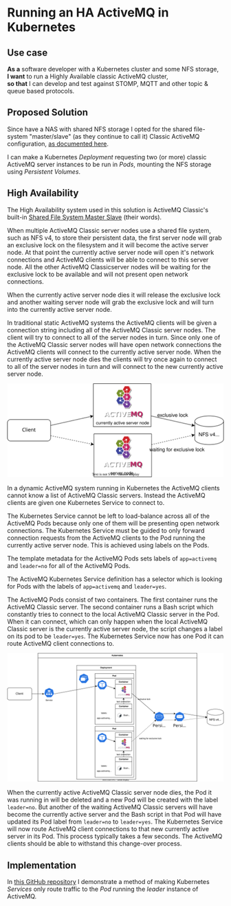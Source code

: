 # Running an HA ActiveMQ in Kubernetes

## Use case

**As a** software developer with a Kubernetes cluster and some NFS storage,  
**I want** to run a Highly Available classic ActiveMQ cluster,  
**so that** I can develop and test against STOMP, MQTT and other topic & queue based protocols.

## Proposed Solution

Since have a NAS with shared NFS storage I opted for the shared file-system "master/slave" (as they continue to call it) Classic ActiveMQ configuration, [as documented here](https://activemq.apache.org/shared-file-system-master-slave).

I can make a Kubernetes *Deployment* requesting two (or more) classic ActiveMQ server instances to be run in *Pods*, mounting the NFS storage using *Persistent Volumes*.

## High Availability

The High Availability system used in this solution is ActiveMQ Classic's built-in [Shared File System Master Slave](https://activemq.apache.org/components/classic/documentation/shared-file-system-master-slave) (their words).

When multiple ActiveMQ Classic server nodes use a shared file system, such as NFS v4, to store their persistent data, the first server node will grab an exclusive lock on the filesystem and it will become the active server node. At that point the currently active server node will open it's network connections and ActiveMQ clients will be able to connect to this server node. All the other ActiveMQ Classicserver nodes will be waiting for the exclusive lock to be available and will not present open network connections.

When the currently active server node dies it will release the exclusive lock and another waiting server node will grab the exclusive lock and will turn into the currently active server node.

In traditional static ActiveMQ systems the ActiveMQ clients will be given a connection string including all of the ActiveMQ Classic server nodes. The client will try to connect to all of the server nodes in turn. Since only one of the ActiveMQ Classic server nodes will have open network connections the ActiveMQ clients will connect to the currently active server node. When the currently active server node dies the clients will try once again to connect to all of the server nodes in turn and will connect to the new currently active server node.

![Shared File System Master Slave diagram](activemq-shared_file_system_master_slave.svg)

In a dynamic ActiveMQ system running in Kubernetes the ActiveMQ clients cannot know a list of ActiveMQ Classic servers. Instead the ActiveMQ clients are given one Kubernetes Service to connect to.

The Kubernetes Service cannot be left to load-balance across all of the ActiveMQ Pods because only one of them will be presenting open network connections. The Kubernetes Service must be guided to only forward connection requests from the ActiveMQ clients to the Pod running the currently active server node. This is achieved using labels on the Pods.

The template metadata for the ActiveMQ Pods sets labels of `app=activemq` and `leader=no` for all of the ActiveMQ Pods.

The ActiveMQ Kubernetes Service definition has a selector which is looking for Pods with the labels of `app=activemq` and `leader=yes`.

The ActiveMQ Pods consist of two containers. The first container runs the ActiveMQ Classic server. The second container runs a Bash script which constantly tries to connect to the local ActiveMQ Classic server in the Pod. When it can connect, which can only happen when the local ActiveMQ Classic server is the currently active server node, the script changes a label on its pod to be `leader=yes`. The Kubernetes Service now has one Pod it can route ActiveMQ client connections to.

![ActiveMQ Kubernetes diagram](activemq-kubernetes.svg)

When the currently active ActiveMQ Classic server node dies, the Pod it was running in will be deleted and a new Pod will be created with the label `leader=no`. But another of the waiting ActiveMQ Classic servers will have become the currently active server and the Bash script in that Pod will have updated its Pod label from `leader=no` to `leader=yes`. The Kubernetes Service will now route ActiveMQ client connections to that new currently active server in its Pod. This process typically takes a few seconds. The ActiveMQ clients should be able to withstand this change-over process.

## Implementation

In [this GitHub repository](https://github.com/himslm01/activemq-kubernetes) I demonstrate a method of making Kubernetes *Services* only route traffic to the *Pod* running the *leader* instance of ActiveMQ.
